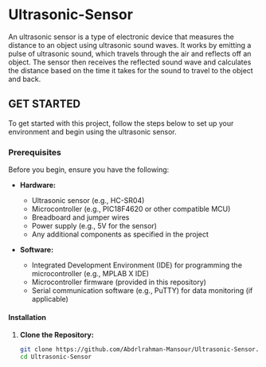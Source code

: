 # Ultrasonic-Sensor
An ultrasonic sensor is a type of electronic device that measures the distance to an object using ultrasonic sound waves. It works by emitting a pulse of ultrasonic sound, which travels through the air and reflects off an object. The sensor then receives the reflected sound wave and calculates the distance based on the time it takes for the sound to travel to the object and back.

## GET STARTED
To get started with this project, follow the steps below to set up your environment and begin using the ultrasonic sensor.

### Prerequisites

Before you begin, ensure you have the following:

- **Hardware:**
  - Ultrasonic sensor (e.g., HC-SR04)
  - Microcontroller (e.g., PIC18F4620 or other compatible MCU)
  - Breadboard and jumper wires
  - Power supply (e.g., 5V for the sensor)
  - Any additional components as specified in the project

- **Software:**
  - Integrated Development Environment (IDE) for programming the microcontroller (e.g., MPLAB X IDE)
  - Microcontroller firmware (provided in this repository)
  - Serial communication software (e.g., PuTTY) for data monitoring (if applicable)

#### Installation

1. **Clone the Repository:**
   ```bash
   git clone https://github.com/Abdrlrahman-Mansour/Ultrasonic-Sensor.git
   cd Ultrasonic-Sensor

